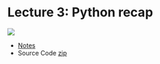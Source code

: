# Lecture 3: Python recap

[![](https://cdn.cs50.net/web/2020/spring/lectures/2/lecture2-360p.png)](https://video.cs50.io/EOLPQdVj5Ac?screen=-d-WPlksFpc)

- [Notes](https://cs50.harvard.edu/web/2020/notes/2/)
- Source Code [zip](http://cdn.cs50.net/web/2020/spring/lectures/2/src2.zip)
